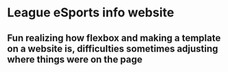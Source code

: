 # League eSports info website
## Fun realizing how flexbox and making a template on a website is, difficulties sometimes adjusting where things were on the page
